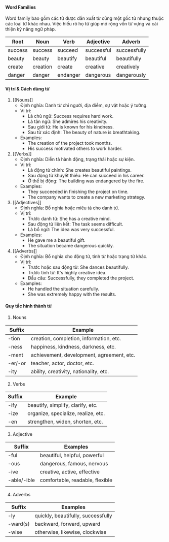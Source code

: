 #### **Word Families**
 Word family bao gồm các từ được dẫn xuất từ cùng một gốc từ nhưng thuộc các loại từ khác nhau. Việc hiểu rõ họ từ giúp mở rộng vốn từ vựng và cải thiện kỹ năng ngữ pháp.

| Root    | Noun     | Verb     | Adjective  | Adverb       |
| ------- | -------- | -------- | ---------- | ------------ |
| success | success  | succeed  | successful | successfully |
| beauty  | beauty   | beautify | beautiful  | beautifully  |
| create  | creation | create   | creative   | creatively   |
| danger  | danger   | endanger | dangerous  | dangerously  |
#### **Vị trí & Cách dùng từ**
1. [[Nouns]]
	- Định nghĩa: Danh từ chỉ người, địa điểm, sự vật hoặc ý tưởng.
	- Vị trí:
		- Là chủ ngữ: Success requires hard work.
		- Là tân ngữ: She admires his creativity.
		- Sau giới từ: He is known for his kindness.
		- Sau từ xác định: The beauty of nature is breathtaking.
	- Examples:
		- The creation of the project took months.
		- His success motivated others to work harder.
2. [[Verbs]]
	- Định nghĩa: Diễn tả hành động, trạng thái hoặc sự kiện.
	- Vị trí:
		- Là động từ chính: She creates beautiful paintings.
		- Sau động từ khuyết thiếu: He can succeed in his career.
		- Ở thể bị động: The building was endangered by the fire.
	- Examples:
		- They succeeded in finishing the project on time.
		- The company wants to create a new marketing strategy.
3. [[Adjectives]]
	- Định nghĩa: Bổ nghĩa hoặc miêu tả cho danh từ.
	- Vị trí:
		- Trước danh từ: She has a creative mind.
		- Sau động từ liên kết: The task seems difficult.
		- Là bổ ngữ: The idea was very successful.
	- Examples:
		- He gave me a beautiful gift.
		- The situation became dangerous quickly.
4. [[Adverbs]]
	- Định nghĩa: Bổ nghĩa cho động từ, tính từ hoặc trạng từ khác.
	- Vị trí:
		- Trước hoặc sau động từ: She dances beautifully.
		- Trước tính từ: It's highly creative idea.
		- Đầu câu: Successfully, they completed the project.
	- Examples:
		- He handled the situation carefully.
		- She was extremely happy with the results.
#### **Quy tắc hình thành từ**
1. Nouns

| Suffix  | Example                                   |
| ------- | ----------------------------------------- |
| -tion   | creation, completion, information, etc.   |
| -ness   | happiness, kindness, darkness, etc.       |
| -ment   | achievement, development, agreement, etc. |
| -er/-or | teacher, actor, doctor, etc.              |
| -ity    | ability, creativity, nationality, etc.    |
2. Verbs

| Suffix | Example                             |
| ------ | ----------------------------------- |
| -ify   | beautify, simplify, clarify, etc.   |
| -ize   | organize, specialize, realize, etc. |
| -en    | strengthen, widen, shorten, etc.    |
3. Adjective

| **Suffix**  | **Examples**                    |
| ----------- | ------------------------------- |
| -ful        | beautiful, helpful, powerful    |
| -ous        | dangerous, famous, nervous      |
| -ive        | creative, active, effective     |
| -able/-ible | comfortable, readable, flexible |
|             |                                 |

4. Adverbs

|**Suffix**|**Examples**|
|---|---|
|-ly|quickly, beautifully, successfully|
|-ward(s)|backward, forward, upward|
|-wise|otherwise, likewise, clockwise|
